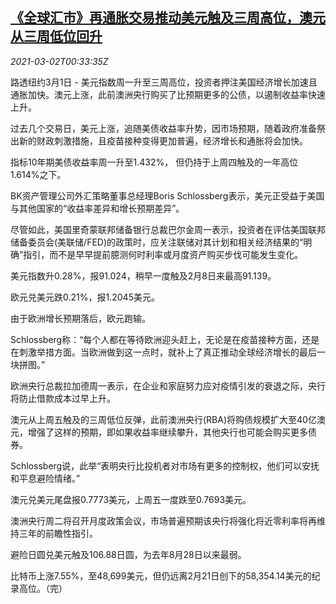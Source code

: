 <!--1614646515000-->
[《全球汇市》再通胀交易推动美元触及三周高位，澳元从三周低位回升](https://cn.reuters.com/article/forex-close-0301-mon-idCNKCS2AU01I)
------

<div><i>2021-03-02T00:33:35Z</i></div><p>路透纽约3月1日 - 美元指数周一升至三周高位，投资者押注美国经济增长加速且通胀加快。澳元上涨，此前澳洲央行购买了比预期更多的公债，以遏制收益率快速上升。</p><p>过去几个交易日，美元上涨，追随美债收益率升势，因市场预期，随着政府准备祭出新的财政刺激措施，且疫苗接种变得更加普遍，经济增长和通胀将会加快。</p><p>指标10年期美债收益率周一升至1.432%， 但仍持于上周四触及的一年高位1.614%之下。</p><p>BK资产管理公司外汇策略董事总经理Boris Schlossberg表示，美元正受益于美国与其他国家的“收益率差异和增长预期差异”。</p><p>尽管如此，美国里奇蒙联邦储备银行总裁巴尔金周一表示，投资者在评估美国联邦储备委员会(美联储/FED)的政策时，应关注联储对其计划和相关经济结果的“明确”指引，而不是早早提前臆测何时利率或月度资产购买步伐可能发生变化。</p><p>美元指数升0.28%，报91.024，稍早一度触及2月8日来最高91.139。</p><p>欧元兑美元跌0.21%，报1.2045美元。</p><p>由于欧洲增长预期落后，欧元跑输。</p><p>Schlossberg称：“每个人都在等待欧洲迎头赶上，无论是在疫苗接种方面，还是在刺激举措方面。当欧洲做到这一点时，就补上了真正推动全球经济增长的最后一块拼图。”</p><p>欧洲央行总裁拉加德周一表示，在企业和家庭努力应对疫情引发的衰退之际，央行将防止借款成本过早上升。</p><p>澳元从上周五触及的三周低位反弹，此前澳洲央行(RBA)将购债规模扩大至40亿澳元，增强了这样的预期，即如果收益率继续攀升，其他央行也可能会购买更多债券。</p><p>Schlossberg说，此举“表明央行比投机者对市场有更多的控制权，他们可以安抚和平息避险情绪。”</p><p>澳元兑美元尾盘报0.7773美元，上周五一度跌至0.7693美元。</p><p>澳洲央行周二将召开月度政策会议，市场普遍预期该央行将强化将近零利率将再维持三年的前瞻性指引。</p><p>避险日圆兑美元触及106.88日圆，为去年8月28日以来最弱。</p><p>比特币上涨7.55%，至48,699美元，但仍远离2月21日创下的58,354.14美元的纪录高位。（完）</p>
